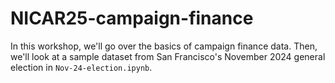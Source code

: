 # NICAR25-campaign-finance

In this workshop, we'll go over the basics of campaign finance data. Then, we'll look at a sample dataset from San Francisco's November 2024 general election in `Nov-24-election.ipynb`. 
